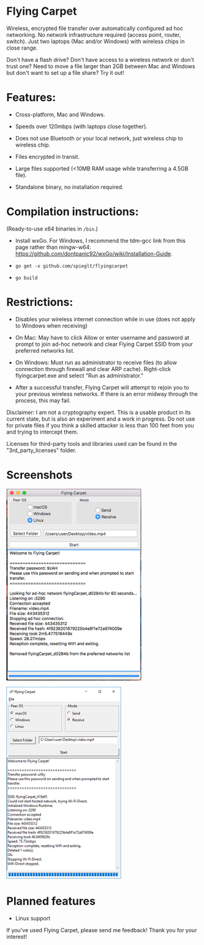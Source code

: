# Flying Carpet
Wireless, encrypted file transfer over automatically configured ad hoc networking. No network infrastructure required (access point, router, switch). Just two laptops (Mac and/or Windows) with wireless chips in close range.

Don't have a flash drive? Don't have access to a wireless network or don't trust one? Need to move a file larger than 2GB between Mac and Windows but don't want to set up a file share? Try it out!

# Features:
+ Cross-platform, Mac and Windows.

+ Speeds over 120mbps (with laptops close together).

+ Does not use Bluetooth or your local network, just wireless chip to wireless chip.

+ Files encrypted in transit.

+ Large files supported (<10MB RAM usage while transferring a 4.5GB file).

+ Standalone binary, no installation required.

# Compilation instructions:
(Ready-to-use x64 binaries in `/bin`.)

+ Install wxGo. For Windows, I recommend the tdm-gcc link from this page rather than mingw-w64: https://github.com/dontpanic92/wxGo/wiki/Installation-Guide.

+ `go get -x github.com/spieglt/flyingcarpet`

+ `go build`

# Restrictions:
+ Disables your wireless internet connection while in use (does not apply to Windows when receiving)

+ On Mac: May have to click Allow or enter username and password at prompt to join ad-hoc network and clear Flying Carpet SSID from your preferred networks list.

+ On Windows: Must run as administrator to receive files (to allow connection through firewall and clear ARP cache). Right-click flyingcarpet.exe and select "Run as administrator."

+ After a successful transfer, Flying Carpet will attempt to rejoin you to your previous wireless networks. If there is an error midway through the process, this may fail.

Disclaimer: I am not a cryptography expert. This is a usable product in its current state, but is also an experiment and a work in progress. Do not use for private files if you think a skilled attacker is less than 100 feet from you and trying to intercept them.

Licenses for third-party tools and libraries used can be found in the "3rd_party_licenses" folder.

# Screenshots

![](pictures/macDemo.png)

![](pictures/winDemo.png)

# Planned features

+ Linux support

If you've used Flying Carpet, please send me feedback! Thank you for your interest!
